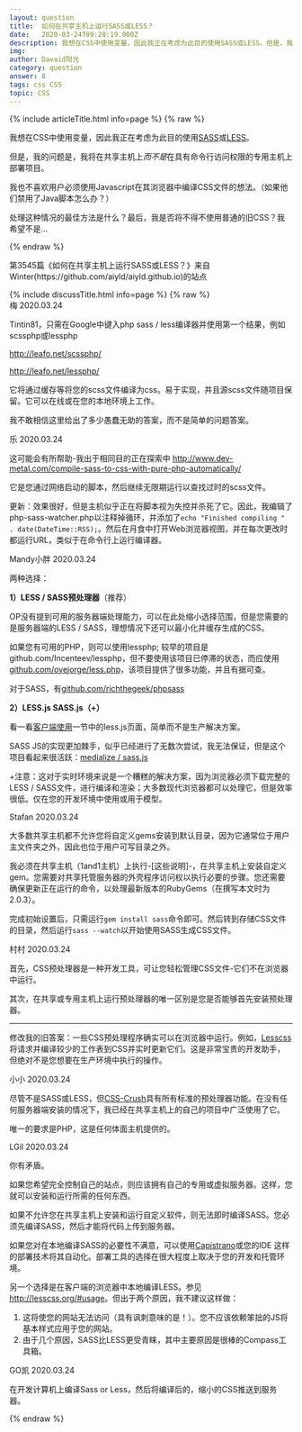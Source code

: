 ```yaml
---
layout: question
title:  如何在共享主机上运行SASS或LESS？
date:   2020-03-24T09:20:19.000Z
description: 我想在CSS中使用变量，因此我正在考虑为此目的使用SASS或LESS。但是，我的问题是，我将在共享主机上而不是在具有命令行访问权限的专用主机上部署项目...
img: 
author: Davaid阳光
category: question
answer: 8
tags: css CSS
topic: CSS
---
```

<div class="article-root">
  <div class="article">
    {% include articleTitle.html info=page %}
    {% raw %}
    <div class="article-content"><p><font style="vertical-align: inherit;"><font style="vertical-align: inherit;">我想在CSS中使用变量，因此我正在考虑</font><font style="vertical-align: inherit;">为此目的</font><font style="vertical-align: inherit;">使用</font></font><a href="http://sass-lang.com" rel="noreferrer"><font style="vertical-align: inherit;"><font style="vertical-align: inherit;">SASS</font></font></a><font style="vertical-align: inherit;"><font style="vertical-align: inherit;">或</font></font><a href="http://lesscss.org" rel="noreferrer"><font style="vertical-align: inherit;"><font style="vertical-align: inherit;">LESS</font></font></a><font style="vertical-align: inherit;"><font style="vertical-align: inherit;">。</font></font></p>

<p><font style="vertical-align: inherit;"><font style="vertical-align: inherit;">但是，我的问题是，我将在共享主机上</font></font><em><font style="vertical-align: inherit;"><font style="vertical-align: inherit;">而不是</font></font></em><font style="vertical-align: inherit;"><font style="vertical-align: inherit;">在具有命令行访问权限的专用主机</font><font style="vertical-align: inherit;">上部署项目</font><font style="vertical-align: inherit;">。</font></font></p>

<p><font style="vertical-align: inherit;"><font style="vertical-align: inherit;">我也不喜欢用户必须使用Javascript在其浏览器中编译CSS文件的想法。</font><font style="vertical-align: inherit;">（如果他们禁用了Java脚本怎么办？）</font></font></p>

<p><font style="vertical-align: inherit;"><font style="vertical-align: inherit;">处理这种情况的最佳方法是什么？</font><font style="vertical-align: inherit;">最后，我是否将不得不使用普通的旧CSS？</font><font style="vertical-align: inherit;">我希望不是...</font></font></p></div>
    {% endraw %}
  </div>
  <p class="winter_mark">第3545篇《如何在共享主机上运行SASS或LESS？》来自Winter(https://github.com/aiyld/aiyld.github.io)的站点</p>
  <div class="discuss-wrapper">
    {% include discussTitle.html info=page %}
    {% raw %}
    <div class="discuss-list">
    <div class="discuss-item">
        <div class="discuss-parent">
          <div class="discuss-meta">
            <span class="discuss-user">梅</span>
            <span class="discuss-time">2020.03.24</span>
          </div>
          <div class="discuss-comment"><p><font style="vertical-align: inherit;"><font style="vertical-align: inherit;">Tintin81，只需在Google中键入php sass / less编译器并使用第一个结果，例如scssphp或lessphp</font></font></p>

<p><a href="http://leafo.net/scssphp/" rel="nofollow noreferrer"><font style="vertical-align: inherit;"><font style="vertical-align: inherit;">http://leafo.net/scssphp/</font></font></a></p>

<p><a href="http://leafo.net/lessphp/" rel="nofollow noreferrer"><font style="vertical-align: inherit;"><font style="vertical-align: inherit;">http://leafo.net/lessphp/</font></font></a></p>

<p><font style="vertical-align: inherit;"><font style="vertical-align: inherit;">它将通过缓存等将您的scss文件编译为css。</font><font style="vertical-align: inherit;">易于实现，并且源scss文件随项目保留。</font><font style="vertical-align: inherit;">它可以在线或在您的本地环境上工作。</font></font></p>

<p><font style="vertical-align: inherit;"><font style="vertical-align: inherit;">我不敢相信这里给出了多少愚蠢无助的答案，而不是简单的问题答案。 </font></font></p></div>
        </div></div><div class="discuss-item">
        <div class="discuss-parent">
          <div class="discuss-meta">
            <span class="discuss-user">乐</span>
            <span class="discuss-time">2020.03.24</span>
          </div>
          <div class="discuss-comment"><p><font style="vertical-align: inherit;"><font style="vertical-align: inherit;">这可能会有所帮助-我出于相同目的正在探索中
 </font></font><a href="http://www.dev-metal.com/compile-sass-to-css-with-pure-php-automatically/" rel="nofollow"><font style="vertical-align: inherit;"><font style="vertical-align: inherit;">http://www.dev-metal.com/compile-sass-to-css-with-pure-php-automatically/</font></font></a></p>

<p><font style="vertical-align: inherit;"><font style="vertical-align: inherit;">它是您通过网络启动的脚本，然后继续无限期运行以查找过时的scss文件。</font></font></p>

<p><font style="vertical-align: inherit;"><font style="vertical-align: inherit;">更新：效果很好，但是主机似乎正在将脚本视为失控并杀死了它。</font><font style="vertical-align: inherit;">因此，我编辑了php-sass-watcher.php以注释掉循环，并添加了</font></font><code>echo "Finished compiling " . date(DateTime::RSS);</code><font style="vertical-align: inherit;"><font style="vertical-align: inherit;">。</font><font style="vertical-align: inherit;">然后在月食中打开Web浏览器视图，并在每次更改时都运行URL，类似于在命令行上运行编译器。</font></font></p></div>
        </div></div><div class="discuss-item">
        <div class="discuss-parent">
          <div class="discuss-meta">
            <span class="discuss-user">Mandy小胖</span>
            <span class="discuss-time">2020.03.24</span>
          </div>
          <div class="discuss-comment"><p><font style="vertical-align: inherit;"><font style="vertical-align: inherit;">两种选择：</font></font></p>

<p><strong><font style="vertical-align: inherit;"><font style="vertical-align: inherit;">1）LESS / SASS预处理器</font></font></strong><font style="vertical-align: inherit;"><font style="vertical-align: inherit;">（推荐）</font></font></p>

<p><font style="vertical-align: inherit;"><font style="vertical-align: inherit;">OP没有提到可用的服务器端处理能力，可以在此处缩小选择范围，但是您需要的是服务器端的LESS / SASS，理想情况下还可以最小化并缓存生成的CSS。</font></font></p>

<p><font style="vertical-align: inherit;"><font style="vertical-align: inherit;">如果您有可用的PHP，则可以使用lessphp; </font><font style="vertical-align: inherit;">较早的项目是github.com/Incenteev/lessphp，但不要使用该项目已停滞的状态，而应使用</font></font><a href="https://github.com/oyejorge/less.php" rel="nofollow"><font style="vertical-align: inherit;"><font style="vertical-align: inherit;">github.com/oyejorge/less.php</font></font></a><font style="vertical-align: inherit;"><font style="vertical-align: inherit;">，该项目提供了很多功能，并且有据可查。</font></font></p>

<p><font style="vertical-align: inherit;"><font style="vertical-align: inherit;">对于SASS，有</font></font><a href="https://github.com/richthegeek/phpsass" rel="nofollow"><font style="vertical-align: inherit;"><font style="vertical-align: inherit;">github.com/richthegeek/phpsass</font></font></a></p>

<p><strong><font style="vertical-align: inherit;"><font style="vertical-align: inherit;">2）LESS.js SASS.js（+）</font></font></strong></p>

<p><font style="vertical-align: inherit;"><font style="vertical-align: inherit;">看一看</font></font><a href="http://lesscss.org/#client-side-usage" rel="nofollow"><font style="vertical-align: inherit;"><font style="vertical-align: inherit;">客户端使用</font></font></a><font style="vertical-align: inherit;"><font style="vertical-align: inherit;">一节中的less.js页面</font><font style="vertical-align: inherit;">，简单而不是生产解决方案。</font></font></p>

<p><font style="vertical-align: inherit;"><font style="vertical-align: inherit;">SASS JS的实现更加棘手，似乎已经进行了无数次尝试，我无法保证，但是这个项目看起来很活跃：</font></font><a href="https://github.com/medialize/sass.js/" rel="nofollow"><font style="vertical-align: inherit;"><font style="vertical-align: inherit;">medialize / sass.js</font></font></a></p>

<p><font style="vertical-align: inherit;"><font style="vertical-align: inherit;">+注意：这对于实时环境来说是一个糟糕的解决方案，因为浏览器必须下载完整的LESS / SASS文件，进行编译和渲染；</font><font style="vertical-align: inherit;">大多数现代浏览器都可以处理它，但是效率很低。</font><font style="vertical-align: inherit;">仅在您的开发环境中使用或用于模型。</font></font></p></div>
        </div></div><div class="discuss-item">
        <div class="discuss-parent">
          <div class="discuss-meta">
            <span class="discuss-user">Stafan</span>
            <span class="discuss-time">2020.03.24</span>
          </div>
          <div class="discuss-comment"><p><font style="vertical-align: inherit;"><font style="vertical-align: inherit;">大多数共享主机都不允许您将自定义gems安装到默认目录，因为它通常位于用户主文件夹之外，因此也位于用户可写目录之外。 </font></font></p>

<p><font style="vertical-align: inherit;"><font style="vertical-align: inherit;">我必须在共享主机（1and1主机）上执行-[这些说明]-，在共享主机上安装自定义gem。</font><font style="vertical-align: inherit;">您需要对共享托管服务器的外壳程序访问权以执行必要的步骤。</font><font style="vertical-align: inherit;">您还需要确保更新正在运行的命令，以处理最新版本的RubyGems（在撰写本文时为2.0.3）。</font></font></p>

<p><font style="vertical-align: inherit;"><font style="vertical-align: inherit;">完成初始设置后，只需运行</font></font><code>gem install sass</code><font style="vertical-align: inherit;"><font style="vertical-align: inherit;">命令即可。</font><font style="vertical-align: inherit;">然后转到存储CSS文件的目录，然后运行</font></font><code>sass --watch</code><font style="vertical-align: inherit;"><font style="vertical-align: inherit;">以开始使用SASS生成CSS文件。</font></font></p></div>
        </div></div><div class="discuss-item">
        <div class="discuss-parent">
          <div class="discuss-meta">
            <span class="discuss-user">村村</span>
            <span class="discuss-time">2020.03.24</span>
          </div>
          <div class="discuss-comment"><p><font style="vertical-align: inherit;"><font style="vertical-align: inherit;">首先，CSS预处理器是一种开发工具，可让您轻松管理CSS文件-它们不在浏览器中运行。</font></font></p>

<p><font style="vertical-align: inherit;"><font style="vertical-align: inherit;">其次，在共享或专用主机上运行预处理器的唯一区别是您是否能够首先安装预处理器。</font></font></p>

<hr>

<p><font style="vertical-align: inherit;"><font style="vertical-align: inherit;">修改我的旧答案：一些CSS预处理程序确实可以在浏览器中运行。</font><font style="vertical-align: inherit;">例如，</font></font><a href="http://lesscss.org/" rel="nofollow"><font style="vertical-align: inherit;"><font style="vertical-align: inherit;">Lesscss</font></font></a><font style="vertical-align: inherit;"><font style="vertical-align: inherit;">将请求并编译较少的工作表到CSS并实时更新它们。</font><font style="vertical-align: inherit;">这是非常宝贵的开发助手，但绝对不是您想要在生产环境中执行的操作。</font></font></p></div>
        </div></div><div class="discuss-item">
        <div class="discuss-parent">
          <div class="discuss-meta">
            <span class="discuss-user">小小</span>
            <span class="discuss-time">2020.03.24</span>
          </div>
          <div class="discuss-comment"><p><font style="vertical-align: inherit;"><font style="vertical-align: inherit;">尽管不是SASS或LESS，但</font></font><a href="http://the-echoplex.net/csscrush/" rel="nofollow"><font style="vertical-align: inherit;"><font style="vertical-align: inherit;">CSS-Crush</font></font></a><font style="vertical-align: inherit;"><font style="vertical-align: inherit;">具有所有标准的预处理器功能。</font><font style="vertical-align: inherit;">在没有任何服务器端安装的情况下，我已经在共享主机上的自己的项目中广泛使用了它。</font></font></p>

<p><font style="vertical-align: inherit;"><font style="vertical-align: inherit;">唯一的要求是PHP，这是任何体面主机提供的。</font></font></p></div>
        </div></div><div class="discuss-item">
        <div class="discuss-parent">
          <div class="discuss-meta">
            <span class="discuss-user">LGil</span>
            <span class="discuss-time">2020.03.24</span>
          </div>
          <div class="discuss-comment"><p><font style="vertical-align: inherit;"><font style="vertical-align: inherit;">你有矛盾。</font></font></p>

<p><font style="vertical-align: inherit;"><font style="vertical-align: inherit;">如果您希望完全控制自己的站点，则应该拥有自己的专用或虚拟服务器。</font><font style="vertical-align: inherit;">这样，您就可以安装和运行所需的任何东西。</font></font></p>

<p><font style="vertical-align: inherit;"><font style="vertical-align: inherit;">如果不允许您在共享主机上安装和运行自定义软件，则无法即时编译SASS。</font><font style="vertical-align: inherit;">您必须先编译SASS，然后才能将代码上传到服务器。</font></font></p>

<p><font style="vertical-align: inherit;"><font style="vertical-align: inherit;">如果您对在本地编译SASS的必要性不满意，可以使用</font></font><a href="https://help.github.com/articles/deploying-with-capistrano" rel="noreferrer"><font style="vertical-align: inherit;"><font style="vertical-align: inherit;">Capistrano</font></font></a><font style="vertical-align: inherit;"><font style="vertical-align: inherit;">或您的IDE </font><font style="vertical-align: inherit;">这样的部署技术将其自动化</font><font style="vertical-align: inherit;">。</font><font style="vertical-align: inherit;">部署工具的选择在很大程度上取决于您的开发和托管环境。</font></font></p>

<p><font style="vertical-align: inherit;"><font style="vertical-align: inherit;">另一个选择是在客户端的浏览器中本地编译LESS。</font><font style="vertical-align: inherit;">参见</font></font><a href="http://lesscss.org/#usage" rel="noreferrer"><font style="vertical-align: inherit;"><font style="vertical-align: inherit;">http://lesscss.org/#usage</font></font></a><font style="vertical-align: inherit;"><font style="vertical-align: inherit;">。</font><font style="vertical-align: inherit;">但出于两个原因，我不建议这样做：</font></font></p>

<ol>
<li><font style="vertical-align: inherit;"><font style="vertical-align: inherit;">这将使您的网站无法访问（具有讽刺意味的是！）。</font><font style="vertical-align: inherit;">您不应该依赖笨拙的JS将基本样式应用于您的网站。</font></font></li>
<li><font style="vertical-align: inherit;"><font style="vertical-align: inherit;">由于几个原因，SASS比LESS更受青睐，其中主要原因是很棒的Compass工具箱。</font></font></li>
</ol></div>
        </div></div><div class="discuss-item">
        <div class="discuss-parent">
          <div class="discuss-meta">
            <span class="discuss-user">GO凯</span>
            <span class="discuss-time">2020.03.24</span>
          </div>
          <div class="discuss-comment"><p><font style="vertical-align: inherit;"><font style="vertical-align: inherit;">在开发计算机上编译Sass or Less，然后将编译后的，缩小的CSS推送到服务器。</font></font></p></div>
        </div></div>
    </div>
    {% endraw %}
  </div>
<div>
